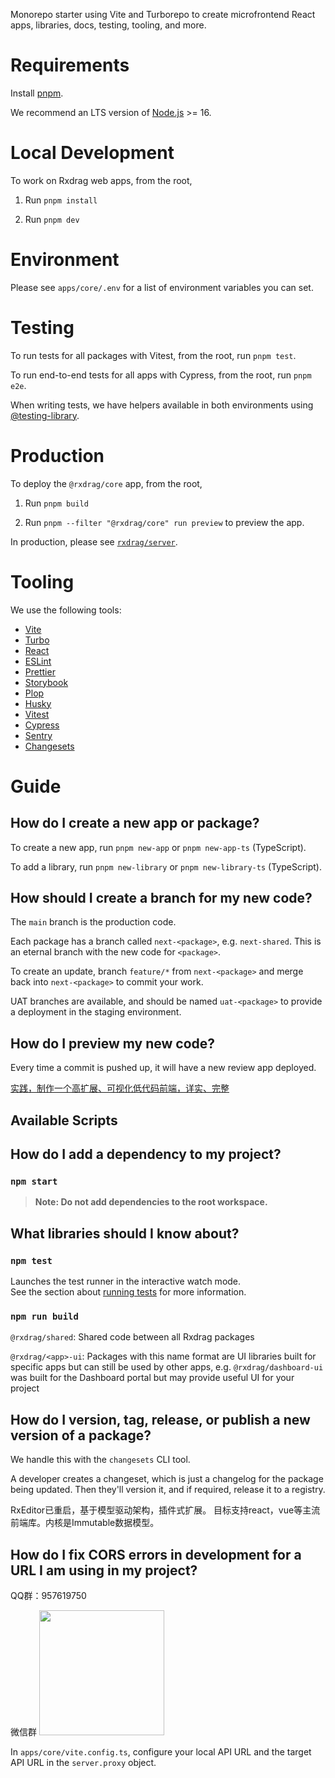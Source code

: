 Monorepo starter using Vite and Turborepo to create microfrontend React apps, libraries, docs, testing, tooling, and more.

# Requirements

Install [pnpm](https://pnpm.io/).

We recommend an LTS version of [Node.js](https://nodejs.org/en/) >= 16.

# Local Development

To work on Rxdrag web apps, from the root,

1. Run `pnpm install`

2. Run `pnpm dev`

# Environment

Please see `apps/core/.env` for a list of environment variables you can set.

# Testing

To run tests for all packages with Vitest, from the root, run `pnpm test`.

To run end-to-end tests for all apps with Cypress, from the root, run `pnpm e2e`.

When writing tests, we have helpers available in both environments using [@testing-library](https://testing-library.com/docs/queries/about).

# Production

To deploy the `@rxdrag/core` app, from the root,

1. Run `pnpm build`

2. Run `pnpm --filter "@rxdrag/core" run preview` to preview the app.

In production, please see [`rxdrag/server`](https://github.rxdrag.com/rxdrag/rxdrag-server).

# Tooling

We use the following tools:

- [Vite](https://vitejs.dev/)
- [Turbo](https://turbo.build/repo)
- [React](https://reactjs.org/)
- [ESLint](https://eslint.org/)
- [Prettier](https://prettier.io/)
- [Storybook](https://storybook.js.org/)
- [Plop](https://github.com/plopjs/plop)
- [Husky](https://github.com/typicode/husky)
- [Vitest](https://github.com/vitest-dev/vitest)
- [Cypress](https://www.cypress.io/)
- [Sentry](https://github.com/getsentry/sentry)
- [Changesets](https://github.com/changesets/changesets)

# Guide

## How do I create a new app or package?

To create a new app, run `pnpm new-app` or `pnpm new-app-ts` (TypeScript).

To add a library, run `pnpm new-library` or `pnpm new-library-ts` (TypeScript).

## How should I create a branch for my new code?

The `main` branch is the production code.

Each package has a branch called `next-<package>`, e.g. `next-shared`. This is an eternal branch with the new code for `<package>`.

To create an update, branch `feature/*` from `next-<package>` and merge back into `next-<package>` to commit your work.

UAT branches are available, and should be named `uat-<package>` to provide a deployment in the staging environment.

## How do I preview my new code?

Every time a commit is pushed up, it will have a new review app deployed.

[实践，制作一个高扩展、可视化低代码前端，详实、完整](https://zhuanlan.zhihu.com/p/610182592)

## Available Scripts

## How do I add a dependency to my project?

### `npm start`

> **Note: Do not add dependencies to the root workspace.**

## What libraries should I know about?

### `npm test`

Launches the test runner in the interactive watch mode.\
See the section about [running tests](https://facebook.github.io/create-react-app/docs/running-tests) for more information.

### `npm run build`

`@rxdrag/shared`: Shared code between all Rxdrag packages

`@rxdrag/<app>-ui`: Packages with this name format are UI libraries built for specific apps but can still be used by other apps, e.g. `@rxdrag/dashboard-ui` was built for the Dashboard portal but may provide useful UI for your project

## How do I version, tag, release, or publish a new version of a package?

We handle this with the `changesets` CLI tool.

A developer creates a changeset, which is just a changelog for the package being updated. Then they'll version it, and if required, release it to a registry.

RxEditor已重启，基于模型驱动架构，插件式扩展。 
目标支持react，vue等主流前端库。内核是Immutable数据模型。

## How do I fix CORS errors in development for a URL I am using in my project?

QQ群：957619750  

微信群 
<img src="https://github.com/rxdrag/rxeditor/blob/master/doc/images/wechatgroup6.jpg?raw=true" style="width:200px">

In `apps/core/vite.config.ts`, configure your local API URL and the target API URL in the `server.proxy` object.
